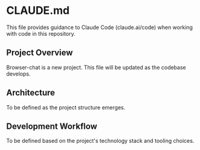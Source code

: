 # CLAUDE.md

This file provides guidance to Claude Code (claude.ai/code) when working with code in this repository.

## Project Overview

Browser-chat is a new project. This file will be updated as the codebase develops.

## Architecture

To be defined as the project structure emerges.

## Development Workflow

To be defined based on the project's technology stack and tooling choices.
